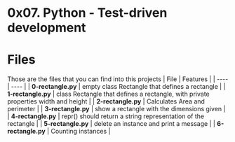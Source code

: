 # 0x07. Python - Test-driven development
# Files
Those are the files that you can find into this projects
| File | Features |
| ---- | ---- |
| **0-rectangle.py** | empty class Rectangle that defines a rectangle |
| **1-rectangle.py** | class Rectangle that defines a rectangle, with private properties width and height |
| **2-rectangle.py** | Calculates Area and perimeter |
| **3-rectangle.py** | show a rectangle with the dimensions given |
| **4-rectangle.py** | repr() should return a string representation of the rectangle |
| **5-rectangle.py** | delete an instance and print a message |
| **6-rectangle.py** | Counting instances |